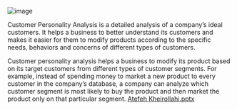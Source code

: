 ![image](https://github.com/user-attachments/assets/48325d5a-af64-4edf-8218-d363ab8ef618)

Customer Personality Analysis is a detailed analysis of a company’s ideal customers. It helps a business to better understand its customers and makes it easier for them to modify products according to the specific needs, behaviors and concerns of different types of customers.

Customer personality analysis helps a business to modify its product based on its target customers from different types of customer segments. For example, instead of spending money to market a new product to every customer in the company’s database, a company can analyze which customer segment is most likely to buy the product and then market the product only on that particular segment.
[Atefeh Kheirollahi.pptx](https://github.com/user-attachments/files/17483133/Atefeh.Kheirollahi.pptx)
